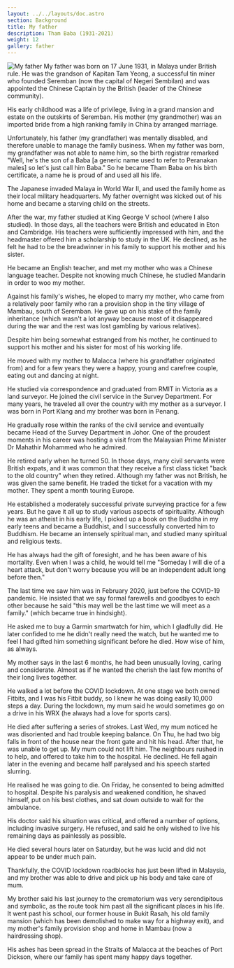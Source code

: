 ```yaml
---
layout: ../../layouts/doc.astro
section: Background
title: My father
description: Tham Baba (1931-2021)
weight: 12
gallery: father
---
```

![My father](/images/about/father.jpg)
My father was born on 17 June 1931, in Malaya under British rule. He was the grandson of Kapitan Tam Yeong, a successful tin miner who founded Seremban (now the capital of Negeri Sembilan) and was appointed the Chinese Captain by the British (leader of the Chinese community).

His early childhood was a life of privilege, living in a grand mansion and estate on the outskirts of Seremban. His mother (my grandmother) was an imported bride from a high ranking family in China by arranged marriage.

Unfortunately, his father (my grandfather) was mentally disabled, and therefore unable to manage the family business. When my father was born, my grandfather was not able to name him, so the birth registrar remarked "Well, he's the son of a Baba [a generic name used to refer to Peranakan males] so let's just call him Baba." So he became Tham Baba on his birth certificate, a name he is proud of and used all his life.

The Japanese invaded Malaya in World War II, and used the family home as their local military headquarters. My father overnight was kicked out of his home and became a starving child on the streets.

After the war, my father studied at King George V school (where I also studied). In those days, all the teachers were British and educated in Eton and Cambridge. His teachers were sufficiently impressed with him, and the headmaster offered him a scholarship to study in the UK. He declined, as he felt he had to be the breadwinner in his family to support his mother and his sister.

He became an English teacher, and met my mother who was a Chinese language teacher. Despite not knowing much Chinese, he studied Mandarin in order to woo my mother.

Against his family's wishes, he eloped to marry my mother, who came from a relatively poor family who ran a provision shop in the tiny village of Mambau, south of Seremban. He gave up on his stake of the family inheritance (which wasn't a lot anyway because most of it disappeared during the war and the rest was lost gambling by various relatives).

Despite him being somewhat estranged from his mother, he continued to support his mother and his sister for most of his working life.

He moved with my mother to Malacca (where his grandfather originated from) and for a few years they were a happy, young and carefree couple, eating out and dancing at night.

He studied via correspondence and graduated from RMIT in Victoria as a land surveyor. He joined the civil service in the Survey Department. For many years, he traveled all over the country with my mother as a surveyor. I was born in Port Klang and my brother was born in Penang.

He gradually rose within the ranks of the civil service and eventually became Head of the Survey Department in Johor. One of the proudest moments in his career was hosting a visit from the Malaysian Prime Minister Dr Mahathir Mohammed who he admired.

He retired early when he turned 50. In those days, many civil servants were British expats, and it was common that they receive a first class ticket "back to the old country" when they retired. Although my father was not British, he was given the same benefit. He traded the ticket for a vacation with my mother. They spent a month touring Europe.

He established a moderately successful private surveying practice for a few years. But he gave it all up to study various aspects of spirituality. Although he was an atheist in his early life, I picked up a book on the Buddha in my early teens and became a Buddhist, and I successfully converted him to Buddhism. He became an intensely spiritual man, and studied many spiritual and religious texts.

He has always had the gift of foresight, and he has been aware of his mortality. Even when I was a child, he would tell me "Someday I will die of a heart attack, but don't worry because you will be an independent adult long before then."

The last time we saw him was in February 2020, just before the COVID-19 pandemic. He insisted that we say formal farewells and goodbyes to each other because he said "this may well be the last time we will meet as a family." (which became true in hindsight).

He asked me to buy a Garmin smartwatch for him, which I gladfully did. He later confided to me he didn't really need the watch, but he wanted me to feel I had gifted him something significant before he died. How wise of him, as always.

My mother says in the last 6 months, he had been unusually loving, caring and considerate. Almost as if he wanted the cherish the last few months of their long lives together.

He walked a lot before the COVID lockdown. At one stage we both owned Fitbits, and I was his Fitbit buddy, so I knew he was doing easily 10,000 steps a day. During the lockdown, my mum said he would sometimes go on a drive in his WRX (he always had a love for sports cars).

He died after suffering a series of strokes. Last Wed, my mum noticed he was disoriented and had trouble keeping balance. On Thu, he had two big falls in front of the house near the front gate and hit his head. After that, he was unable to get up. My mum could not lift him. The neighbours rushed in to help, and offered to take him to the hospital. He declined. He fell again later in the evening and became half paralysed and his speech started slurring.

He realised he was going to die. On Friday, he consented to being admitted to hospital. Despite his paralysis and weakened condition, he shaved himself, put on his best clothes, and sat down outside to wait for the ambulance.

His doctor said his situation was critical, and offered a number of options, including invasive surgery. He refused, and said he only wished to live his remaining days as painlessly as possible.

He died several hours later on Saturday, but he was lucid and did not appear to be under much pain.

Thankfully, the COVID lockdown roadblocks has just been lifted in Malaysia, and my brother was able to drive and pick up his body and take care of mum.

My brother said his last journey to the crematorium was very serendipitous and symbolic, as the route took him past all the significant places in his life. It went past his school, our former house in Bukit Rasah, his old family mansion (which has been demolished to make way for a highway exit), and my mother's family provision shop and home in Mambau (now a hairdressing shop).

His ashes has been spread in the Straits of Malacca at the beaches of Port Dickson, where our family has spent many happy days together.
